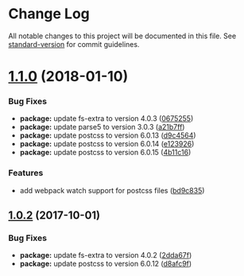 # Change Log

All notable changes to this project will be documented in this file. See [standard-version](https://github.com/conventional-changelog/standard-version) for commit guidelines.

<a name="1.1.0"></a>
# [1.1.0](https://github.com/PolymerX/postcss-html-loader/compare/v1.0.2...v1.1.0) (2018-01-10)


### Bug Fixes

* **package:** update fs-extra to version 4.0.3 ([0675255](https://github.com/PolymerX/postcss-html-loader/commit/0675255))
* **package:** update parse5 to version 3.0.3 ([a21b7ff](https://github.com/PolymerX/postcss-html-loader/commit/a21b7ff))
* **package:** update postcss to version 6.0.13 ([d9c4564](https://github.com/PolymerX/postcss-html-loader/commit/d9c4564))
* **package:** update postcss to version 6.0.14 ([e123926](https://github.com/PolymerX/postcss-html-loader/commit/e123926))
* **package:** update postcss to version 6.0.15 ([4b11c16](https://github.com/PolymerX/postcss-html-loader/commit/4b11c16))


### Features

* add webpack watch support for postcss files ([bd9c835](https://github.com/PolymerX/postcss-html-loader/commit/bd9c835))



<a name="1.0.2"></a>
## [1.0.2](https://github.com/PolymerX/postcss-html-loader/compare/v1.0.1...v1.0.2) (2017-10-01)


### Bug Fixes

* **package:** update fs-extra to version 4.0.2 ([2dda67f](https://github.com/PolymerX/postcss-html-loader/commit/2dda67f))
* **package:** update postcss to version 6.0.12 ([d8afc9f](https://github.com/PolymerX/postcss-html-loader/commit/d8afc9f))
